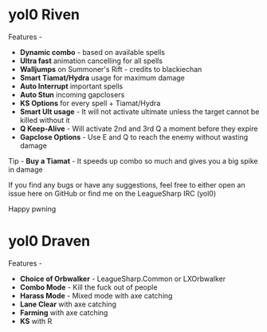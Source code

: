 yol0 Riven
===========

Features - 

<ul>
<li><b>Dynamic combo</b> - based on available spells</li>
<li><b>Ultra fast</b> animation cancelling for all spells</li>
<li><b>Walljumps</b> on Summoner's Rift - credits to blackiechan</li>
<li><b>Smart Tiamat/Hydra</b> usage for maximum damage</li>
<li><b>Auto Interrupt</b> important spells</li>
<li><b>Auto Stun</b> incoming gapclosers</li>
<li><b>KS Options</b> for every spell + Tiamat/Hydra</li>
<li><b>Smart Ult usage</b> - It will not activate ultimate unless the target cannot be killed without it</li>
<li><b>Q Keep-Alive</b> - Will activate 2nd and 3rd Q a moment before they expire</li>
<li><b>Gapclose Options</b> - Use E and Q to reach the enemy without wasting damage</li>
</ul>

Tip - <b>Buy a Tiamat</b> - It speeds up combo so much and gives you a big spike in damage

If you find any bugs or have any suggestions, feel free to either open an issue here on GitHub or find me on the LeagueSharp IRC (yol0)

Happy pwning

yol0 Draven
===========

Features -

<ul>
<li><b>Choice of Orbwalker</b> - LeagueSharp.Common or LXOrbwalker</li>
<li><b>Combo Mode</b> - Kill the fuck out of people</li>
<li><b>Harass Mode</b> - Mixed mode with axe catching</li>
<li><b>Lane Clear</b> with axe catching</b></li>
<li><b>Farming</b> with axe catching</li>
<li><b>KS</b> with R</li>
</ul>
